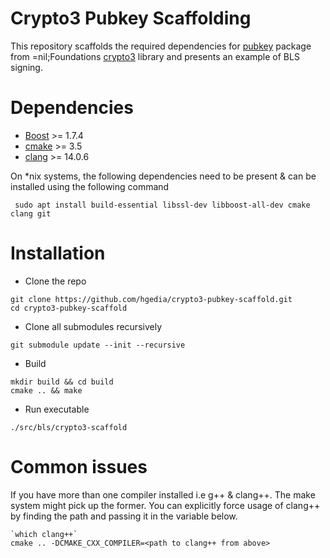 # Crypto3 Pubkey Scaffolding

This repository scaffolds the required dependencies for [pubkey](https://github.com/NilFoundation/crypto3-pubkey/) package from 
=nil;Foundations [crypto3](https://github.com/NilFoundation/crypto3) library and presents an example of BLS signing. 

# Dependencies

- [Boost](https://www.boost.org/) >= 1.7.4
- [cmake](https://cmake.org/) >= 3.5
- [clang](https://clang.llvm.org/) >= 14.0.6

On *nix systems, the following dependencies need to be present & can be installed using the following command

```
 sudo apt install build-essential libssl-dev libboost-all-dev cmake clang git
```

# Installation 
- Clone the repo 
 ```
git clone https://github.com/hgedia/crypto3-pubkey-scaffold.git
cd crypto3-pubkey-scaffold
```

- Clone all submodules recursively
```
git submodule update --init --recursive
```

- Build 
``` 
mkdir build && cd build
cmake .. && make
```

- Run executable
``` 
./src/bls/crypto3-scaffold
```

# Common issues
If you have more than one compiler installed i.e g++ & clang++. The make system might pick up the former. You can explicitly force usage of 
clang++ by finding the path and passing it in the variable below.

```
`which clang++`  
cmake .. -DCMAKE_CXX_COMPILER=<path to clang++ from above>
```
